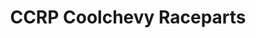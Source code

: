 ---
title: "CCRP Coolchevy Raceparts"
url: /werndorf/ccrp-coolchevy-raceparts/
shop: Autowerkstatt
---